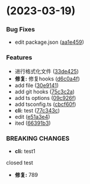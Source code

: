 #  (2023-03-19)


### Bug Fixes

* edit package.json ([aa1e459](https://github.com/etfm/cli/commit/aa1e459da1dd20537e7c05b78654d5b6efff98ed))


### Features

* 进行格式化文件 ([33de425](https://github.com/etfm/cli/commit/33de42591d9d2b102b4514f378dfb614d9b67458))
* **修复:** 修复hooks ([d6c0a4f](https://github.com/etfm/cli/commit/d6c0a4f5fa0f23e6e00ea2038a22c3df6adc9a5b))
* add file ([30e9141](https://github.com/etfm/cli/commit/30e91414b112d360cb98b6edf88cf3d5242d4ca1))
* add git hooks ([75c3c2a](https://github.com/etfm/cli/commit/75c3c2a1d25f0bd2314afdca646625ff96890e35))
* add ts options ([09c926f](https://github.com/etfm/cli/commit/09c926f1e5a27bd41a40b19db4000dfce7087335))
* add tsconfig.ts ([cbcf60f](https://github.com/etfm/cli/commit/cbcf60f9cb4f76f38be039b72422c56fc38febde))
* **cli:** test ([77c343c](https://github.com/etfm/cli/commit/77c343c630b850c0b39c1e3e34ceb1c1277e36fa))
* edit ([e51a3e4](https://github.com/etfm/cli/commit/e51a3e40fdfb7e3d6d1d0818584fa1b750e7c078))
* ited ([66391b3](https://github.com/etfm/cli/commit/66391b33460f620ccf484384ebaa5c14b04aade0))


### BREAKING CHANGES

* **cli:** test1

closed test
* **修复:** 789



